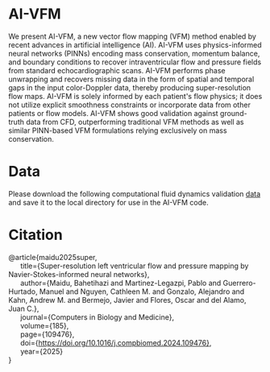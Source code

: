 # AI-VFM
We present AI-VFM, a new vector flow mapping (VFM) method enabled by recent advances in artificial intelligence (AI). AI-VFM uses physics-informed neural networks (PINNs) encoding mass conservation, momentum balance, and boundary conditions to recover intraventricular flow and pressure fields from standard echocardiographic scans. AI-VFM performs phase unwrapping and recovers missing data in the form of spatial and temporal gaps in the input color-Doppler data, thereby producing super-resolution flow maps. AI-VFM is solely informed by each patient's flow physics;  it does not utilize explicit smoothness constraints or incorporate data from other patients or flow models. AI-VFM shows good validation against ground-truth data from CFD, outperforming traditional VFM methods as well as similar PINN-based VFM formulations relying exclusively on mass conservation. 
# Data
Please download the following computational fluid dynamics validation [data](https://drive.google.com/drive/folders/1zjpoTHym4fZzLpfVVgzvdCT02a8nTvV2?usp=sharing) and save it to the local directory for use in the AI-VFM code.
# Citation
@article{maidu2025super,  
&nbsp;&nbsp;&nbsp;&nbsp;&nbsp;&nbsp;title={Super-resolution left ventricular flow and pressure mapping by Navier-Stokes-informed neural networks},  
&nbsp;&nbsp;&nbsp;&nbsp;&nbsp;&nbsp;author={Maidu, Bahetihazi and Martinez-Legazpi, Pablo and Guerrero-Hurtado, Manuel and Nguyen, Cathleen M. and Gonzalo, Alejandro and Kahn, Andrew M. and Bermejo, Javier and Flores, Oscar and del Alamo, Juan C.},  
&nbsp;&nbsp;&nbsp;&nbsp;&nbsp;&nbsp;journal={Computers in Biology and Medicine},  
&nbsp;&nbsp;&nbsp;&nbsp;&nbsp;&nbsp;volume={185},  
&nbsp;&nbsp;&nbsp;&nbsp;&nbsp;&nbsp;page={109476},  
&nbsp;&nbsp;&nbsp;&nbsp;&nbsp;&nbsp;doi={https://doi.org/10.1016/j.compbiomed.2024.109476},  
&nbsp;&nbsp;&nbsp;&nbsp;&nbsp;&nbsp;year={2025}  
}
